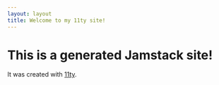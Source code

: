 ```yaml
---
layout: layout
title: Welcome to my 11ty site!
---
```


# This is a generated Jamstack site!

It was created with [11ty](https://www.11ty.dev/).
